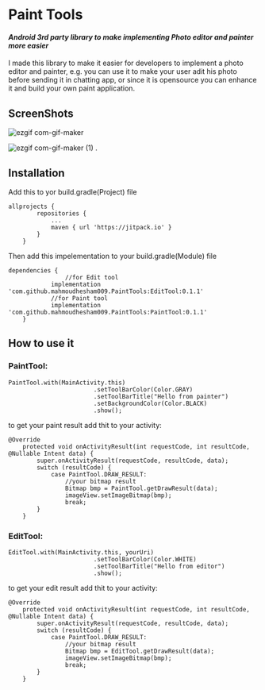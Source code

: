 # Paint Tools
#### _Android 3rd party library to make implementing Photo editor and painter more easier_

I made this library to make it easier for developers to implement a photo editor and painter, e.g. you can use it to make your user adit his photo before sending it in chatting app, or since it is opensource you can enhance it and build your own paint application. 



## ScreenShots
![ezgif com-gif-maker](https://user-images.githubusercontent.com/35175706/111139618-032a0a80-858a-11eb-8bd5-5c22dae3c3d3.gif)

![ezgif com-gif-maker (1)](https://user-images.githubusercontent.com/35175706/111139709-22289c80-858a-11eb-9fe1-cb76a5f127f9.gif)
.


## Installation
Add this to yor build.gradle(Project) file
```
allprojects {
		repositories {
			...
			maven { url 'https://jitpack.io' }
		}
	}
```

Then add this impelementation to your build.gradle(Module) file
```
dependencies {
            	//for Edit tool
	        implementation 'com.github.mahmoudhesham009.PaintTools:EditTool:0.1.1'
	        //for Paint tool
	        implementation 'com.github.mahmoudhesham009.PaintTools:PaintTool:0.1.1'
	}
```

## How to use it
### PaintTool:
```
PaintTool.with(MainActivity.this)
                        .setToolBarColor(Color.GRAY)
                        .setToolBarTitle("Hello from painter")
                        .setBackgroundColor(Color.BLACK)
                        .show();
```
to get your paint result add thit to your activity:
```
@Override
    protected void onActivityResult(int requestCode, int resultCode, @Nullable Intent data) {
        super.onActivityResult(requestCode, resultCode, data);
        switch (resultCode) {
            case PaintTool.DRAW_RESULT:
                //your bitmap result
                Bitmap bmp = PaintTool.getDrawResult(data);
                imageView.setImageBitmap(bmp);
                break;
        }
    }
```

### EditTool:
```
EditTool.with(MainActivity.this, yourUri)
                        .setToolBarColor(Color.WHITE)
                        .setToolBarTitle("Hello from editor")
                        .show();
```
to get your edit result add thit to your activity:
```
@Override
    protected void onActivityResult(int requestCode, int resultCode, @Nullable Intent data) {
        super.onActivityResult(requestCode, resultCode, data);
        switch (resultCode) {
            case PaintTool.DRAW_RESULT:
                //your bitmap result
                Bitmap bmp = EditTool.getDrawResult(data);
                imageView.setImageBitmap(bmp);
                break;
        }
    }
```
